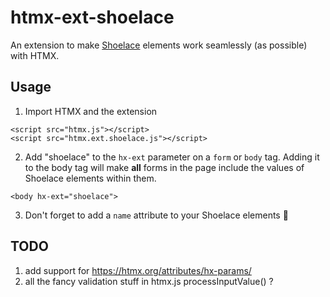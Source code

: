# htmx-ext-shoelace

An extension to make [Shoelace](https://shoelace.style/) elements work seamlessly (as possible) with HTMX.

## Usage

1. Import HTMX and the extension

```
<script src="htmx.js"></script>
<script src="htmx.ext.shoelace.js"></script>
```

2. Add "shoelace" to the `hx-ext` parameter on a `form` or `body` tag. Adding it to the body tag will make **all** forms in the page include the values of Shoelace elements within them.

```
<body hx-ext="shoelace">
```

3. Don't forget to add a `name` attribute to your Shoelace elements 🤦

## TODO

1. add support for https://htmx.org/attributes/hx-params/
1. all the fancy validation stuff in htmx.js processInputValue() ?
